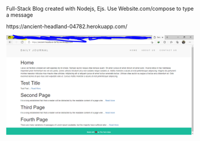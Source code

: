 Full-Stack Blog created with Nodejs, Ejs. Use Website.com/compose to type a message
<p>
<p>
https://ancient-headland-04782.herokuapp.com/
<p>
<p>

![](/screenshot.png)
